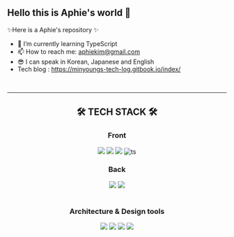 ## Hello this is Aphie's world 👋


✨Here is a Aphie's repository ✨ 


- 🌱 I’m currently learning TypeScript
- 📫 How to reach me: aphiekim@gmail.com
- 😎 I can speak in Korean, Japanese and English
- Tech blog : https://minyoungs-tech-log.gitbook.io/index/

<br>
<hr>
<!-- <div align="center">
  <h2>1 DAY, 1 COMMIT</h2>
    <p align="center">
    <a href="https://github.com/Aphiekim/CommitCombo">
      <img src="http://commitcombo.com/get?user=Aphiekim&theme=Rainbow-mini&rank=disable"/>
    </a>
  </p>
</div> -->
<div align="center"> 
<h2> 🛠 TECH STACK 🛠 </h2>
  <h3>Front</h3>
    <img src="https://img.shields.io/badge/JavaScript-F7DF1E?style=flat-square&logo=JavaScript&logoColor=white"/>
    <img src="https://img.shields.io/badge/HTML5-E34F26?style=flat-square&logo=HTML5&logoColor=white"/>
    <img src="https://img.shields.io/badge/CSS3-1572B6?style=flat-square&logo=CSS3&logoColor=white"/>
    <img src="https://badgen.net/badge/-/TypeScript/blue?icon=typescript&label" alt="ts" data-canonical-src="https://badgen.net/badge/-/TypeScript/blue?icon=typescript&amp;label" style="max-width: 100%;">
  
  <br>
  <h3>Back</h3>
    <!-- <img src="https://img.shields.io/badge/Spring-6DB33F?style=flat-square&logo=Spring&logoColor=white"/> -->
    <!-- <img src="https://img.shields.io/badge/Oracle-F80000?style=flat-square&logo=Oracle&logoColor=white"/> -->
    <img src="https://img.shields.io/badge/PHP-777BB4?style=flat-square&logo=PHP&logoColor=white"/>
    <img src="https://img.shields.io/badge/MySQL-4479A1?style=flat-square&logo=MySQL&logoColor=white"/>
    <!-- <img src="https://img.shields.io/badge/Python-3776AB?style=flat-square&logo=Python&logoColor=white"/>
     <img src="https://img.shields.io/badge/R-276DC3?style=flat-square&logo=R&logoColor=white"/> -->
<br>
<br>
  <h3>Architecture & Design tools</h3>
    <img src="https://img.shields.io/badge/SketchUp-005F9E?style=flat-square&logo=SketchUp&logoColor=white"/></a>
    <img src="https://img.shields.io/badge/Autodesk-0696D7?style=flat-square&logo=Autodesk&logoColor=white"/></a>
    <img src="https://img.shields.io/badge/Adobe Photoshop-31A8FF?style=flat-square&logo=Adobe Photoshop&logoColor=white"/></a>
    <img src="https://img.shields.io/badge/Adobe Illustrator-FF9A00?style=flat-square&logo=Adobe Illustrator&logoColor=white"/></a>
<br>
</div>  
<br>
<!-- <div align="center">
  <h2> 💻 My GitHub 💻 </h2>
  
![Anurag's GitHub stats](https://github-readme-stats.vercel.app/api?username=Aphiekim&hide=contribs&show_icons=true&count_private=true&theme=buefy)
![Top Langs](https://github-readme-stats.vercel.app/api/top-langs/?username=Aphiekim&layout=compact)
  
  
<!--   <div>
    ![trophy](https://github-profile-trophy.vercel.app/?username=Aphiekim)
  </div> -->

  <!-- [![Anurag's GitHub stats](https://github-readme-stats.vercel.app/api?username=Aphiekim)](https://github.com/anuraghazra/github-readme-stats) -->
</div>



